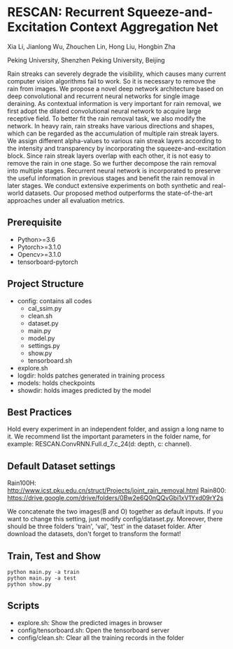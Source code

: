 # RESCAN: Recurrent Squeeze-and-Excitation Context Aggregation Net
Xia Li, Jianlong Wu, Zhouchen Lin, Hong Liu, Hongbin Zha

Peking University, Shenzhen
Peking University, Beijing

Rain streaks can severely degrade the visibility, which causes many current computer vision algorithms fail to work. So it is necessary to remove the rain from images. We propose a novel deep network architecture based on deep convolutional and recurrent neural networks for single image deraining. As contextual information is very important for rain removal, we first adopt the dilated convolutional neural network to acquire large receptive field. To better fit the rain removal task, we also modify the network. In heavy rain, rain streaks have various directions and shapes, which can be regarded as the accumulation of multiple rain streak layers. We assign different alpha-values to various rain streak layers according to the intensity and transparency by incorporating the squeeze-and-excitation block. Since rain streak layers overlap with each other, it is not easy to remove the rain in one stage. So we further decompose the rain removal into multiple stages. Recurrent neural network is incorporated to preserve the useful information in previous stages and benefit the rain removal in later stages. We conduct extensive experiments on both synthetic and real-world datasets. Our proposed method outperforms the state-of-the-art approaches under all evaluation metrics.

## Prerequisite
- Python>=3.6
- Pytorch>=3.1.0
- Opencv>=3.1.0
- tensorboard-pytorch

## Project Structure
- config: contains all codes
    - cal_ssim.py
    - clean.sh
    - dataset.py
    - main.py
    - model.py
    - settings.py
    - show.py
    - tensorboard.sh
- explore.sh
- logdir: holds patches generated in training process
- models: holds checkpoints
- showdir: holds images predicted by the model

## Best Practices
Hold every experiment in an independent folder, and assign a long name to it.
We recommend list the important parameters in the folder name, for example: RESCAN.ConvRNN.Full.d_7.c_24(d: depth, c: channel).

## Default Dataset settings
Rain100H: http://www.icst.pku.edu.cn/struct/Projects/joint_rain_removal.html
Rain800: https://drive.google.com/drive/folders/0Bw2e6Q0nQQvGbi1xV1Yxd09rY2s

We concatenate the two images(B and O) together as default inputs. If you want to change this setting, just modify config/dataset.py.
Moreover, there should be three folders 'train', 'val', 'test' in the dataset folder.
After download the datasets, don't forget to transform the format!

## Train, Test and Show
    python main.py -a train
    python main.py -a test
    python show.py

## Scripts
- explore.sh: Show the predicted images in browser
- config/tensorboard.sh: Open the tensorboard server
- config/clean.sh: Clear all the training records in the folder
